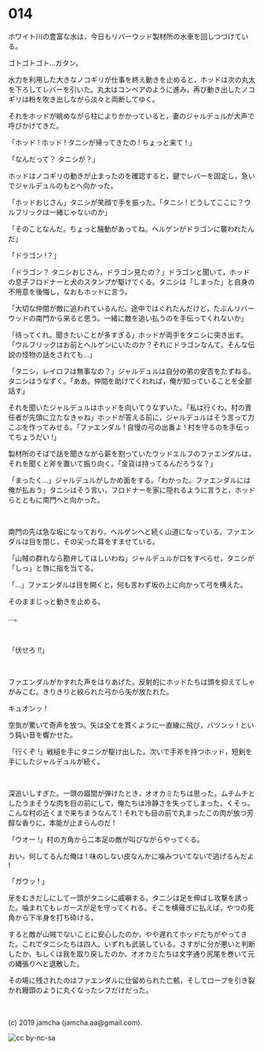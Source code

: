 

# 014

ホワイト川の豊富な水は，今日もリバーウッド製材所の水車を回しつづけている。

ゴトゴトゴト…ガタン。

水力を利用した大きなノコギリが仕事を終え動きを止めると，ホッドは次の丸太を下ろしてレバーを引いた。丸太はコンベアのように進み，再び動き出したノコギリは粉を吹き出しながら淡々と両断してゆく。

それをホッドが眺めながら柱によりかかっていると，妻のジャルデュルが大声で呼びかけてきた。

「ホッド ! ホッド ! タニシが帰ってきたの ! ちょっと来て ! 」

「なんだって？ タニシが？」

ホッドはノコギリの動きが止まったのを確認すると，鍵でレバーを固定し，急いでジャルデュルのもとへ向かった。

「ホッドおじさん」タニシが笑顔で手を振った。「タニシ ! どうしてここに？ウルフリックは一緒じゃないのか」

「そのことなんだ。ちょっと騒動があってね。ヘルゲンがドラゴンに襲われたんだ」

「ドラゴン !？」

「ドラゴン？ タニシおじさん，ドラゴン見たの？」ドラゴンと聞いて，ホッドの息子フロドナーと犬のスタンプが駆けてくる。タニシは「しまった」と自身の不用意を後悔し，なおもホッドに言う。

「大切な仲間が敵に追われているんだ。途中ではぐれたんだけど，たぶんリバーウッドの南門から来ると思う。一緒に敵を追い払うのを手伝ってくれないか」

「待ってくれ。聞きたいことが多すぎる」ホッドが両手をタニシに突き出す。「ウルフリックはお前とヘルゲンにいたのか？それにドラゴンなんて，そんな伝説の怪物の話をされても…」

「タニシ，レイロフは無事なの？」ジャルデュルは自分の弟の安否をたずねる。タニシはうなずく。「ああ。仲間を助けてくれれば，俺が知っていることを全部話す」

それを聞いたジャルデュルはホッドを向いてうなずいた。「私は行くわ。村の責任者が先頭に立たなきゃね」ホッドが答える前に，ジャルデュルはそう言って力こぶを作ってみせる。「ファエンダル ! 自慢の弓の出番よ ! 村を守るのを手伝ってちょうだい !」

製材所のそばで話を聞きながら薪を割っていたウッドエルフのファエンダルは，それを聞くと斧を置いて振り向く。「金貨は持ってるんだろうな？」

「まったく…」ジャルデュルがしかめ面をする。「わかった。ファエンダルには俺が払おう」タニシはそう言い，フロドナーを家に隠れるように言うと，ホッドらとともに南門へと向かった。

<br>

南門の先は急な坂になっており，ヘルゲンへと続く山道になっている。ファエンダルは目を閉じ，その尖った耳をすませている。

「山賊の群れなら勘弁してほしいわね」ジャルデュルが口をすべらせ，タニシが「しっ」と唇に指を当てる。

「…」ファエンダルは目を開くと，何も言わず坂の上に向かって弓を構えた。

そのままじっと動きを止める。

…。

<br>

「伏せろ !!」

<br>

ファエンダルがかすれた声をはりあげた。反射的にホッドたちは頭を抑えてしゃがみこむ。きりきりと絞られた弓から矢が放たれた。

キュオンッ !

空気が驚いて奇声を放つ。矢は全てを貫くように一直線に飛び，バツンッ ! という鈍い音を響かせた。

「行くぞ !」戦槌を手にタニシが駆け出した。次いで手斧を持つホッド，短剣を手にしたジャルデュルが続く。

<br>

深追いしすぎた。一頭の眉間が弾けたとき，オオカミたちは思った。ムチムチとしたうまそうな肉を目の前にして，俺たちは冷静さを失ってしまった。くそっ。こんな村の近くまで来ちまうなんて ! それでも目の前で丸まったこの肉が放つ芳醇な香りに，本能が止まらんのだ !

「ウオー !」村の方角から二本足の敵が叫びながらやってくる。

おい，何してるんだ俺は ! 味のしない皮なんかに噛みついてないで逃げるんだよ !

「ガウッ ! 」

牙をむきだしにして一頭がタニシに威嚇する。タニシは足を伸ばし攻撃を誘った。噛まれてもレガースが足を守ってくれる。そこを横薙ぎに払えば，やつの死角から下半身を打ち砕ける。

すると敵が山賊でないことに安心したのか，やや遅れてホッドたちがやってきた。これでタニシたちは四人。いずれも武装している。さすがに分が悪いと判断したか，もしくは我を取り戻したのか，オオカミたちは文字通り尻尾を巻いて元の縄張りへと退散した。

その場に残されたのはファエンダルに仕留められた亡骸，そしてローブを引き裂かれ饅頭のように丸くなったシフだけだった。

<br>
<br>
(c) 2019 jamcha (jamcha.aa@gmail.com).

![cc by-nc-sa](https://i.creativecommons.org/l/by-nc-sa/4.0/88x31.png)

